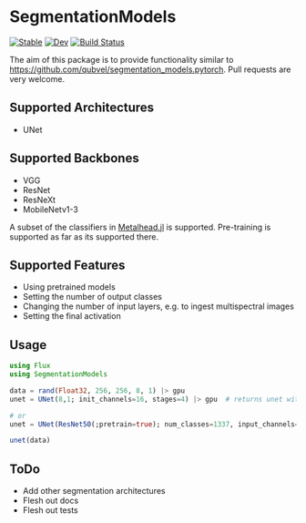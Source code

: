 # SegmentationModels

[![Stable](https://img.shields.io/badge/docs-stable-blue.svg)](https://maxfreu.github.io/SegmentationModels.jl/stable)
[![Dev](https://img.shields.io/badge/docs-dev-blue.svg)](https://maxfreu.github.io/SegmentationModels.jl/dev)
[![Build Status](https://github.com/maxfreu/SegmentationModels.jl/workflows/CI/badge.svg)](https://github.com/maxfreu/SegmentationModels.jl/actions)

The aim of this package is to provide functionality similar to https://github.com/qubvel/segmentation_models.pytorch. Pull requests are very welcome.


## Supported Architectures
- UNet

## Supported Backbones
- VGG
- ResNet
- ResNeXt
- MobileNetv1-3

A subset of the classifiers in [Metalhead.jl](https://github.com/FluxML/Metalhead.jl) is supported. 
Pre-training is supported as far as its supported there.

## Supported Features
- Using pretrained models
- Setting the number of output classes
- Changing the number of input layers, e.g. to ingest multispectral images
- Setting the final activation


## Usage

```julia
using Flux
using SegmentationModels

data = rand(Float32, 256, 256, 8, 1) |> gpu
unet = UNet(8,1; init_channels=16, stages=4) |> gpu  # returns unet with simple double-conv backbone as a placeholder

# or
unet = UNet(ResNet50(;pretrain=true); num_classes=1337, input_channels=4) |> gpu

unet(data)
```

## ToDo
- Add other segmentation architectures
- Flesh out docs
- Flesh out tests
